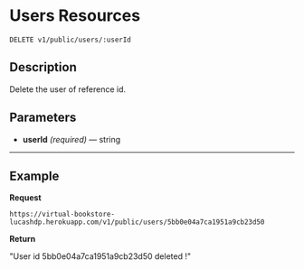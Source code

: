 # Users Resources

    DELETE v1/public/users/:userId

## Description
Delete the user of reference id.

## Parameters

- **userId** _(required)_ — string

***

## Example
**Request**

    https://virtual-bookstore-lucashdp.herokuapp.com/v1/public/users/5bb0e04a7ca1951a9cb23d50

**Return**

"User id 5bb0e04a7ca1951a9cb23d50 deleted !"